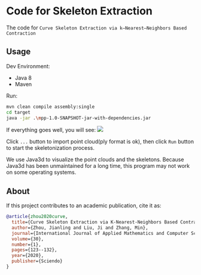 # Code for Skeleton Extraction
The code for `Curve Skeleton Extraction via k–Nearest–Neighbors Based Contraction`

## Usage
Dev Environment:
- Java 8
- Maven 


Run:
```bash
mvn clean compile assembly:single 
cd target
java -jar .\mpp-1.0-SNAPSHOT-jar-with-dependencies.jar
```

If everything goes well, you will see:
![](https://jimmie00x0000.github.io/img/MPP-Snapshot.png)

 


Click `...` button to import point cloud(ply format is ok), then click `Run` button to start the skeletonization process. 

We use Java3d to visualize the point clouds and the skeletons. Because Java3d has been unmaintained for a long time, this 
program may not work on some operating systems.

## About
If this project contributes to an academic publication, cite it as:
```bibtex
@article{zhou2020curve,
  title={Curve Skeleton Extraction via K-Nearest-Neighbors Based Contraction},
  author={Zhou, Jianling and Liu, Ji and Zhang, Min},
  journal={International Journal of Applied Mathematics and Computer Science},
  volume={30},
  number={1},
  pages={123--132},
  year={2020},
  publisher={Sciendo}
}
```


